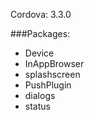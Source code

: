 Cordova: 3.3.0

###Packages:
  - Device
  - InAppBrowser
  - splashscreen
  - PushPlugin
  - dialogs
  - status
